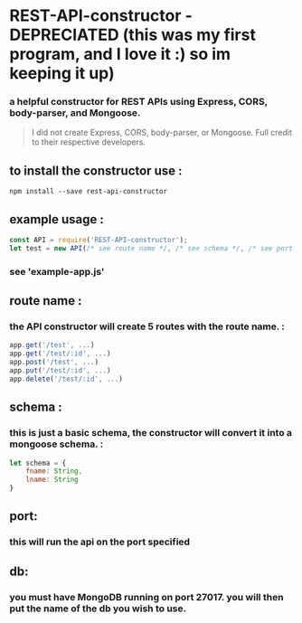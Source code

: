 # REST-API-constructor - DEPRECIATED (this was my first program, and I love it :) so im keeping it up)
### a helpful constructor for REST APIs using Express, CORS, body-parser, and Mongoose.
> I did not create Express, CORS, body-parser, or Mongoose. Full credit to their respective developers.

## to install the constructor use :
```
npm install --save rest-api-constructor
```

## example usage :
```js
const API = require('REST-API-constructor');
let test = new API(/* see route name */, /* see schema */, /* see port */, /* see db */);
```
### see 'example-app.js'

## route name :
### the API constructor will create 5 routes with the route name. :
```js
app.get('/test', ...)
app.get('/test/:id', ...)
app.post('/test', ...)
app.put('/test/:id', ...)
app.delete('/test/:id', ...)
```

## schema :
### this is just a basic schema, the constructor will convert it into a mongoose schema. :
```js
let schema = {
	fname: String,
	lname: String
}
```

## port:
### this will run the api on the port specified

## db:
### you must have MongoDB running on port 27017. you will then put the name of the db you wish to use.

